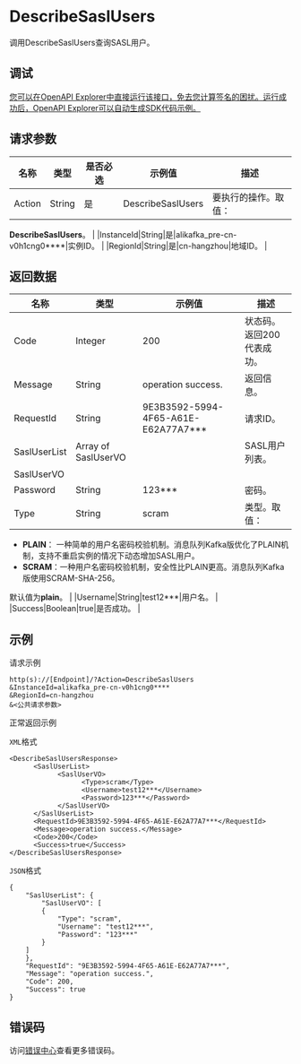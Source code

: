 # DescribeSaslUsers

调用DescribeSaslUsers查询SASL用户。

## 调试

[您可以在OpenAPI Explorer中直接运行该接口，免去您计算签名的困扰。运行成功后，OpenAPI Explorer可以自动生成SDK代码示例。](https://api.aliyun.com/#product=alikafka&api=DescribeSaslUsers&type=RPC&version=2019-09-16)

## 请求参数

|名称|类型|是否必选|示例值|描述|
|--|--|----|---|--|
|Action|String|是|DescribeSaslUsers|要执行的操作。取值：

 **DescribeSaslUsers**。 |
|InstanceId|String|是|alikafka\_pre-cn-v0h1cng0\*\*\*\*|实例ID。 |
|RegionId|String|是|cn-hangzhou|地域ID。 |

## 返回数据

|名称|类型|示例值|描述|
|--|--|---|--|
|Code|Integer|200|状态码。返回200代表成功。 |
|Message|String|operation success.|返回信息。 |
|RequestId|String|9E3B3592-5994-4F65-A61E-E62A77A7\*\*\*|请求ID。 |
|SaslUserList|Array of SaslUserVO| |SASL用户列表。 |
|SaslUserVO| | | |
|Password|String|123\*\*\*|密码。 |
|Type|String|scram|类型。取值：

 -   **PLAIN**： 一种简单的用户名密码校验机制。消息队列Kafka版优化了PLAIN机制，支持不重启实例的情况下动态增加SASL用户。
-   **SCRAM**：一种用户名密码校验机制，安全性比PLAIN更高。消息队列Kafka版使用SCRAM-SHA-256。

 默认值为**plain**。 |
|Username|String|test12\*\*\*|用户名。 |
|Success|Boolean|true|是否成功。 |

## 示例

请求示例

```
http(s)://[Endpoint]/?Action=DescribeSaslUsers
&InstanceId=alikafka_pre-cn-v0h1cng0****
&RegionId=cn-hangzhou
&<公共请求参数>
```

正常返回示例

`XML`格式

```
<DescribeSaslUsersResponse>
      <SaslUserList>
            <SaslUserVO>
                  <Type>scram</Type>
                  <Username>test12***</Username>
                  <Password>123***</Password>
            </SaslUserVO>
      </SaslUserList>
      <RequestId>9E3B3592-5994-4F65-A61E-E62A77A7***</RequestId>
      <Message>operation success.</Message>
      <Code>200</Code>
      <Success>true</Success>
</DescribeSaslUsersResponse>
```

`JSON`格式

```
{
    "SaslUserList": {
        "SaslUserVO": [
        {
            "Type": "scram",
            "Username": "test12***",
            "Password": "123***"
        }
    ]
    },
    "RequestId": "9E3B3592-5994-4F65-A61E-E62A77A7***",
    "Message": "operation success.",
    "Code": 200,
    "Success": true
}
```

## 错误码

访问[错误中心](https://error-center.alibabacloud.com/status/product/alikafka)查看更多错误码。

